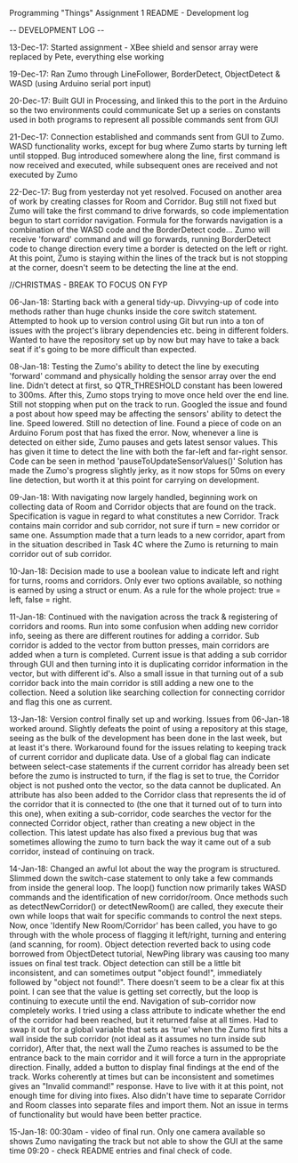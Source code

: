 Programming "Things" Assignment 1 README - Development log


 -- DEVELOPMENT LOG -- 

13-Dec-17: Started assignment - XBee shield and sensor array were replaced by Pete, everything else working

19-Dec-17: Ran Zumo through LineFollower, BorderDetect, ObjectDetect & WASD (using Arduino serial port input)

20-Dec-17: Built GUI in Processing, and linked this to the port in the Arduino so the two environments could communicate
	   Set up a series on constants used in both programs to represent all possible commands sent from GUI

21-Dec-17: Connection established and commands sent from GUI to Zumo. WASD functionality works, except for bug where Zumo starts by turning left until stopped.
	   Bug introduced somewhere along the line, first command is now received and executed, while subsequent ones are received and not executed by Zumo

22-Dec-17: Bug from yesterday not yet resolved. Focused on another area of work by creating classes for Room and Corridor.
	   Bug still not fixed but Zumo will take the first command to drive forwards, so code implementation begun to start corridor navigation.
	   Formula for the forwards navigation is a combination of the WASD code and the BorderDetect code...
	   Zumo will receive 'forward' command and will go forwards, running BorderDetect code to change direction every time a border is detected on the left or right.
           At this point, Zumo is staying within the lines of the track but is not stopping at the corner, doesn't seem to be detecting the line at the end.

//CHRISTMAS - BREAK TO FOCUS ON FYP

06-Jan-18: Starting back with a general tidy-up. Divvying-up of code into methods rather than huge chunks inside the core switch statement.
	   Attempted to hook up to version control using Git but run into a ton of issues with the project's library dependencies etc. being in different folders.
	   Wanted to have the repository set up by now but may have to take a back seat if it's going to be more difficult than expected.

08-Jan-18: Testing the Zumo's ability to detect the line by executing 'forward' command and physically holding the sensor array over the end line.
           Didn't detect at first, so QTR_THRESHOLD constant has been lowered to 300ms. After this, Zumo stops trying to move once held over the end line.
	   Still not stopping when put on the track to run. Googled the issue and found a post about how speed may be affecting the sensors' ability to detect the line.
	   Speed lowered. Still no detection of line.
	   Found a piece of code on an Arduino Forum post that has fixed the error. Now, whenever a line is detected on either side, Zumo pauses and gets latest sensor values.
           This has given it time to detect the line with both the far-left and far-right sensor. Code can be seen in method 'pauseToUpdateSensorValues()'
           Solution has made the Zumo's progress slightly jerky, as it now stops for 50ms on every line detection, but worth it at this point for carrying on development.

09-Jan-18: With navigating now largely handled, beginning work on collecting data of Room and Corridor objects that are found on the track.
	   Specification is vague in regard to what constitutes a new Corridor. Track contains main corridor and sub corridor, not sure if turn = new corridor or same one.
	   Assumption made that a turn leads to a new corridor, apart from in the situation described in Task 4C where the Zumo is returning to main corridor out of sub corridor.

10-Jan-18: Decision made to use a boolean value to indicate left and right for turns, rooms and corridors.
	   Only ever two options available, so nothing is earned by using a struct or enum.
	   As a rule for the whole project: true = left, false = right.

11-Jan-18: Continued with the navigation across the track & registering of corridors and rooms.
	   Run into some confusion when adding new corridor info, seeing as there are different routines for adding a corridor.
	   Sub corridor is added to the vector from button presses, main corridors are added when a turn is completed.
	   Current issue is that adding a sub corridor through GUI and then turning into it is duplicating corridor information in the vector, but with different id's.
	   Also a small issue in that turning out of a sub corridor back into the main corridor is still adding a new one to the collection.
	   Need a solution like searching collection for connecting corridor and flag this one as current.

13-Jan-18: Version control finally set up and working. Issues from 06-Jan-18 worked around.
	   Slightly defeats the point of using a repository at this stage, seeing as the bulk of the development has been done in the last week, but at least it's there.
	   Workaround found for the issues relating to keeping track of current corridor and duplicate data.
	   Use of a global flag can indicate between select-case statements if the current corridor has already been set before the zumo is instructed to turn,
	   if the flag is set to true, the Corridor object is not pushed onto the vector, so the data cannot be duplicated.
	   An attribute has also been added to the Corridor class that represents the id of the corridor that it is connected to (the one that it turned out of to turn into this one),
	   when exiting a sub-corridor, code searches the vector for the connected Corridor object, rather than creating a new object in the collection.
	   This latest update has also fixed a previous bug that was sometimes allowing the zumo to turn back the way it came out of a sub corridor, instead of continuing on track.

14-Jan-18: Changed an awful lot about the way the program is structured. Slimmed down the switch-case statement to only take a few commands from inside the general loop.
	   The loop() function now primarily takes WASD commands and the identification of new corridor/room.
	   Once methods such as detectNewCorridor() or detectNewRoom() are called, they execute their own while loops that wait for specific commands to control the next steps.
	   Now, once 'Identify New Room/Corridor' has been called, you have to go through with the whole process of flagging it left/right, turning and entering (and scanning, for room).
	   Object detection reverted back to using code borrowed from ObjectDetect tutorial, NewPing library was causing too many issues on final test track.
	   Object detection can still be a little bit inconsistent, and can sometimes output "object found!", immediately followed by "object not found!".
           There doesn't seem to be a clear fix at this point. I can see that the value is getting set correctly, but the loop is continuing to execute until the end.
	   Navigation of sub-corridor now completely works. I tried using a class attribute to indicate whether the end of the corridor had been reached, but it returned false at all times.
	   Had to swap it out for a global variable that sets as 'true' when the Zumo first hits a wall inside the sub corridor (not ideal as it assumes no turn inside sub corridor),
	   After that, the next wall the Zumo reaches is assumed to be the entrance back to the main corridor and it will force a turn in the appropriate direction.
	   Finally, added a button to display final findings at the end of the track. Works coherently at times but can be inconsistent and sometimes gives an "Invalid command!" response.
	   Have to live with it at this point, not enough time for diving into fixes.
           Also didn't have time to separate Corridor and Room classes into separate files and import them. Not an issue in terms of functionality but would have been better practice.

15-Jan-18: 00:30am - video of final run. Only one camera available so shows Zumo navigating the track but not able to show the GUI at the same time
	   09:20 - check README entries and final check of code.